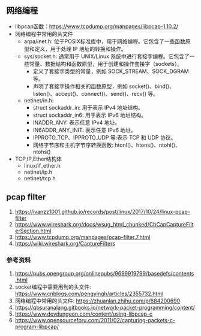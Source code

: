 ## 网络编程
* libpcap函数：https://www.tcpdump.org/manpages/libpcap-1.10.2/
* 网络编程中常用的头文件
    * arpa/inet.h: 位于POSIX标准库中，用于网络编程。它包含了一些函数原型和定义，用于处理 IP 地址的转换和操作。
    * sys/socket.h: 通常用于 UNIX/Linux 系统中进行套接字编程。它包含了一些常量、数据结构和函数原型，用于创建和操作套接字（sockets）。
        * 定义了套接字类型的常量，例如 SOCK_STREAM、SOCK_DGRAM 等。
        * 声明了套接字操作相关的函数原型，例如 socket()、bind()、listen()、accept()、connect()、send()、recv() 等。
    * netinet/in.h:
        * struct sockaddr_in: 用于表示 IPv4 地址结构。
        * struct sockaddr_in6: 用于表示 IPv6 地址结构。
        * INADDR_ANY: 表示任意 IPv4 地址。
        * IN6ADDR_ANY_INIT: 表示任意 IPv6 地址。
        * IPPROTO_TCP、IPPROTO_UDP 等:表示 TCP 和 UDP 协议。
        * 网络字节序和主机字节序转换函数: htonl()、htons()、ntohl()、ntohs()
* TCP,IP,Ether结构体
    * linux/if_ether.h
    * netinet/ip.h
    * netinet/tcp.h


## pcap filter
1. https://ivanzz1001.github.io/records/post/linux/2017/10/24/linux-pcap-filter
1. https://www.wireshark.org/docs/wsug_html_chunked/ChCapCaptureFilterSection.html
1. https://www.tcpdump.org/manpages/pcap-filter.7.html
1. https://wiki.wireshark.org/CaptureFilters


### 参考资料
1. https://pubs.opengroup.org/onlinepubs/9699919799/basedefs/contents.html
1. socket编程中需要用到的头文件: https://www.cnblogs.com/pengyingh/articles/2355732.html
1. 网络编程中常用的头文件: https://zhuanlan.zhihu.com/p/684200690
1. https://qbsuranalang.gitbooks.io/network-packet-programming/content/
1. https://www.devdungeon.com/content/using-libpcap-c
1. https://www.opensourceforu.com/2011/02/capturing-packets-c-program-libpcap/
